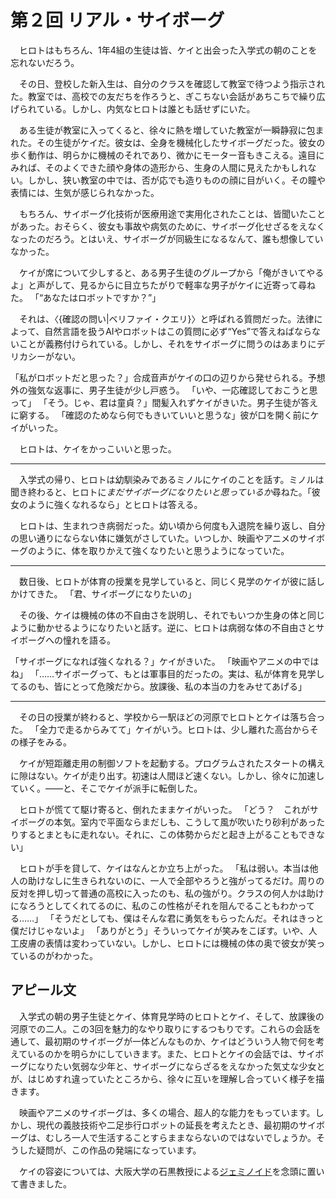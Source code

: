 # 第２回 リアル・サイボーグ

　ヒロトはもちろん、1年4組の生徒は皆、ケイと出会った入学式の朝のことを忘れないだろう。

　その日、登校した新入生は、自分のクラスを確認して教室で待つよう指示された。教室では、高校での友だちを作ろうと、ぎこちない会話があちこちで繰り広げられている。しかし、内気なヒロトは誰とも話せずにいた。

　ある生徒が教室に入ってくると、徐々に熱を増していた教室が一瞬静寂に包まれた。その生徒がケイだ。彼女は、全身を機械化したサイボーグだった。彼女の歩く動作は、明らかに機械のそれであり、微かにモーター音もきこえる。遠目にみれば、そのよくできた顔や身体の造形から、生身の人間に見えたかもしれない。しかし、狭い教室の中では、否が応でも造りものの顔に目がいく。その瞳や表情には、生気が感じられなかった。

　もちろん、サイボーグ化技術が医療用途で実用化されたことは、皆聞いたことがあった。おそらく、彼女も事故や病気のために、サイボーグ化せざるをえなくなったのだろう。とはいえ、サイボーグが同級生になるなんて、誰も想像していなかった。

　ケイが席について少しすると、ある男子生徒のグループから「俺がきいてやるよ」と声がして、見るからに目立ちたがりで軽率な男子がケイに近寄って尋ねた。
「“あなたはロボットですか？”」

　それは、〈{確認の問い|ベリファイ・クエリ}〉と呼ばれる質問だった。法律によって、自然言語を扱うAIやロボットはこの質問に必ず“Yes”で答えねばならないことが義務付けられている。しかし、それをサイボーグに問うのはあまりにデリカシーがない。

「私がロボットだと思った？」合成音声がケイの口の辺りから発せられる。予想外の強気な返事に、男子生徒が少し戸惑う。
「いや、一応確認しておこうと思って」
「そう。じゃ、君は童貞？」間髪入れずケイがきいた。男子生徒が答えに窮する。
「確認のためなら何でもきいていいと思うな」彼が口を開く前にケイがいった。

　ヒロトは、ケイをかっこいいと思った。

---

　入学式の帰り、ヒロトは幼馴染みであるミノルにケイのことを話す。ミノルは聞き終わると、ヒロトに*まだサイボーグになりたいと思っているか*尋ねた。「彼女のように強くなれるなら」とヒロトは答える。

　ヒロトは、生まれつき病弱だった。幼い頃から何度も入退院を繰り返し、自分の思い通りにならない体に嫌気がさしていた。いつしか、映画やアニメのサイボーグのように、体を取りかえて強くなりたいと思うようになっていた。

---

　数日後、ヒロトが体育の授業を見学していると、同じく見学のケイが彼に話しかけてきた。
「君、サイボーグになりたいの」

　その後、ケイは機械の体の不自由さを説明し、それでもいつか生身の体と同じように動かせるようになりたいと話す。逆に、ヒロトは病弱な体の不自由さとサイボーグへの憧れを語る。

「サイボーグになれば強くなれる？」ケイがきいた。
「映画やアニメの中ではね」
「……サイボーグって、もとは軍事目的だったの。実は、私が体育を見学してるのも、皆にとって危険だから。放課後、私の本当の力をみせてあげる」

---

　その日の授業が終わると、学校から一駅ほどの河原でヒロトとケイは落ち合った。
「全力で走るからみてて」ケイがいう。ヒロトは、少し離れた高台からその様子をみる。

　ケイが短距離走用の制御ソフトを起動する。プログラムされたスタートの構えに隙はない。ケイが走り出す。初速は人間ほど速くない。しかし、徐々に加速していく。――と、そこでケイが派手に転倒した。

　ヒロトが慌てて駆け寄ると、倒れたままケイがいった。
「どう？　これがサイボーグの本気。室内で平面ならまだしも、こうして風が吹いたり砂利があったりするとまともに走れない。それに、この体勢からだと起き上がることもできない」

　ヒロトが手を貸して、ケイはなんとか立ち上がった。
「私は弱い。本当は他人の助けなしに生きられないのに、一人で全部やろうと強がってるだけ。周りの反対を押し切って普通の高校に入ったのも、私の強がり。クラスの何人かは助けになろうとしてくれてるのに、私のこの性格がそれを阻んでることもわかってる……」
「そうだとしても、僕はそんな君に勇気をもらったんだ。それはきっと僕だけじゃないよ」
「ありがとう」そういってケイが笑みをこぼす。いや、人工皮膚の表情は変わっていない。しかし、ヒロトには機械の体の奥で彼女が笑っているのがわかった。

## アピール文

　入学式の朝の男子生徒とケイ、体育見学時のヒロトとケイ、そして、放課後の河原での二人。この3回を魅力的なやり取りにするつもりです。これらの会話を通して、最初期のサイボーグが一体どんなものか、ケイはどういう人物で何を考えているのかを明らかにしていきます。また、ヒロトとケイの会話では、サイボーグになりたい気弱な少年と、サイボーグにならざるをえなかった気丈な少女とが、はじめすれ違っていたところから、徐々に互いを理解し合っていく様子を描きます。

　映画やアニメのサイボーグは、多くの場合、超人的な能力をもっています。しかし、現代の義肢技術や二足歩行ロボットの延長を考えたとき、最初期のサイボーグは、むしろ一人で生活することすらままならないのではないでしょうか。そうした疑問が、この作品の発端になっています。

　ケイの容姿については、大阪大学の石黒教授による[ジェミノイド](http://www.geminoid.jp/ja/)を念頭に置いて書きました。
